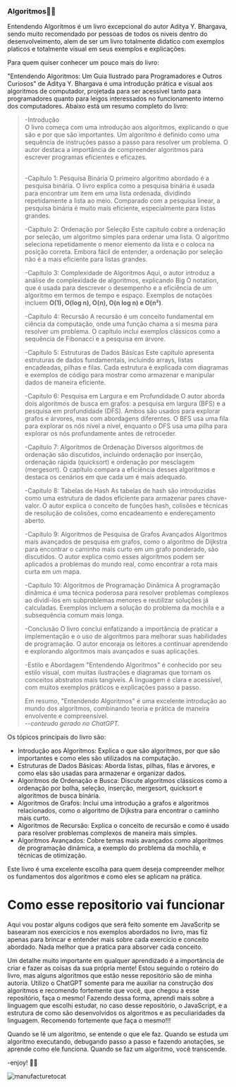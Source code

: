 ### Algoritmos🧙🏻

Entendendo Algoritmos é um livro excepcional do autor Aditya Y. Bhargava, sendo muito recomendado por pessoas de todos os niveis dentro do desenvolveimento, alem de ser um livro totalmente didatico com exemplos platicos e totalmente visual em seus exemplos e explicações.

Para quem quiser conhecer um pouco mais do livro: 

"Entendendo Algoritmos: Um Guia Ilustrado para Programadores e Outros Curiosos" de Aditya Y. Bhargava é uma introdução prática e visual aos algoritmos de computador, projetada para ser acessível tanto para programadores quanto para leigos interessados no funcionamento interno dos computadores. Abaixo está um resumo completo do livro:

<blockquote>
-Introdução</br>
O livro começa com uma introdução aos algoritmos, explicando o que são e por que são importantes. Um algoritmo é definido como uma sequência de instruções passo a passo para resolver um problema. O autor destaca a importância de compreender algoritmos para escrever programas eficientes e eficazes.</br>

</br>-Capítulo 1: Pesquisa Binária
O primeiro algoritmo abordado é a pesquisa binária. O livro explica como a pesquisa binária é usada para encontrar um item em uma lista ordenada, dividindo repetidamente a lista ao meio. Comparado com a pesquisa linear, a pesquisa binária é muito mais eficiente, especialmente para listas grandes.</br>

-Capítulo 2: Ordenação por Seleção
Este capítulo cobre a ordenação por seleção, um algoritmo simples para ordenar uma lista. O algoritmo seleciona repetidamente o menor elemento da lista e o coloca na posição correta. Embora fácil de entender, a ordenação por seleção não é a mais eficiente para listas grandes.</br>

-Capítulo 3: Complexidade de Algoritmos
Aqui, o autor introduz a análise de complexidade de algoritmos, explicando Big O notation, que é usada para descrever o desempenho e a eficiência de um algoritmo em termos de tempo e espaço. Exemplos de notações incluem **O(1), O(log n), O(n), O(n log n) e O(n²)**.</br>

-Capítulo 4: Recursão
A recursão é um conceito fundamental em ciência da computação, onde uma função chama a si mesma para resolver um problema. O capítulo inclui exemplos clássicos como a sequência de Fibonacci e a pesquisa em árvore.</br>

-Capítulo 5: Estruturas de Dados Básicas
Este capítulo apresenta estruturas de dados fundamentais, incluindo arrays, listas encadeadas, pilhas e filas. Cada estrutura é explicada com diagramas e exemplos de código para mostrar como armazenar e manipular dados de maneira eficiente.</br>

-Capítulo 6: Pesquisa em Largura e em Profundidade
O autor aborda dois algoritmos de busca em grafos: a pesquisa em largura (BFS) e a pesquisa em profundidade (DFS). Ambos são usados para explorar grafos e árvores, mas com abordagens diferentes. O BFS usa uma fila para explorar os nós nível a nível, enquanto o DFS usa uma pilha para explorar os nós profundamente antes de retroceder.</br>

-Capítulo 7: Algoritmos de Ordenação
Diversos algoritmos de ordenação são discutidos, incluindo ordenação por inserção, ordenação rápida (quicksort) e ordenação por mesclagem (mergesort). O capítulo compara a eficiência desses algoritmos e destaca os cenários em que cada um é mais adequado.</br>

-Capítulo 8: Tabelas de Hash
As tabelas de hash são introduzidas como uma estrutura de dados eficiente para armazenar pares chave-valor. O autor explica o conceito de funções hash, colisões e técnicas de resolução de colisões, como encadeamento e endereçamento aberto.</br>

-Capítulo 9: Algoritmos de Pesquisa de Grafos Avançados
Algoritmos mais avançados de pesquisa em grafos, como o algoritmo de Dijkstra para encontrar o caminho mais curto em um grafo ponderado, são discutidos. O autor explica como esses algoritmos podem ser aplicados a problemas do mundo real, como encontrar a rota mais curta em um mapa.</br>

-Capítulo 10: Algoritmos de Programação Dinâmica
A programação dinâmica é uma técnica poderosa para resolver problemas complexos ao dividi-los em subproblemas menores e reutilizar soluções já calculadas. Exemplos incluem a solução do problema da mochila e a subsequência comum mais longa.</br>

-Conclusão
O livro conclui enfatizando a importância de praticar a implementação e o uso de algoritmos para melhorar suas habilidades de programação. O autor encoraja os leitores a continuar aprendendo e explorando algoritmos mais avançados e suas aplicações.</br>

-Estilo e Abordagem
"Entendendo Algoritmos" é conhecido por seu estilo visual, com muitas ilustrações e diagramas que tornam os conceitos abstratos mais tangíveis. A linguagem é clara e acessível, com muitos exemplos práticos e explicações passo a passo.</br>

Em resumo, "Entendendo Algoritmos" é uma excelente introdução ao mundo dos algoritmos, combinando teoria e prática de maneira envolvente e compreensível.</br>
_--conteudo gerado no ChatGPT._

</blockquote>

Os tópicos principais do livro são: 
- Introdução aos Algoritmos: Explica o que são algoritmos, por que são importantes e como eles são utilizados na computação.
- Estruturas de Dados Básicas: Aborda listas, pilhas, filas e árvores, e como elas são usadas para armazenar e organizar dados.
- Algoritmos de Ordenação e Busca: Discute algoritmos clássicos como a ordenação por bolha, seleção, inserção, mergesort, quicksort e algoritmos de busca binária.
- Algoritmos de Grafos: Inclui uma introdução a grafos e algoritmos relacionados, como o algoritmo de Dijkstra para encontrar o caminho mais curto.
- Algoritmos de Recursão: Explica o conceito de recursão e como é usado para resolver problemas complexos de maneira mais simples.
- Algoritmos Avançados: Cobre temas mais avançados como algoritmos de programação dinâmica, a exemplo do problema da mochila, e técnicas de otimização.

Este livro é uma excelente escolha para quem deseja compreender melhor os fundamentos dos algoritmos e como eles se aplicam na prática.

# Como esse repositorio vai funcionar

Aqui vou postar alguns codigos que será feito somente em JavaScritp se basearam nos exercicios e nos exemplos abordados no livro, mas fiz apenas para brincar e entender mais sobre cada exercicio e conceito abordado. Nada melhor que a pratica para absorver cada conceito.

Um detalhe muito importante em qualquer aprendizado é a importância de criar e fazer as coisas da sua própria mente!
Estou seguindo o roteiro do livro, mas alguns algoritmos que estão nesse repositório são de minha autoria. Utilizo o ChatGPT somente para me auxiliar na construção dos algoritmos e recomendo fortemente que você, que chegou a esse repositório, faça o mesmo!
Fazendo dessa forma, aprendi mais sobre a linguagem que escolhi estudar, no caso desse repositório, o JavaScript, e a estrutura de como são desenvolvidos os algoritmos e as peculiaridades da linguagem. Recomendo fortemente que faça o mesmo!!!

Quando se lê um algoritmo, se entende o que ele faz. Quando se estuda um algoritmo executando, debugando passo a passo e fazendo anotações, se aprende como ele funciona. Quando se faz um algoritmo, você transcende.

-enjoy!
🫰🏻


![manufacturetocat](https://github.com/aptsharp/Algoritmos/assets/6175226/8f684b5a-5e9d-425c-91cb-fc33447a6d6f)

